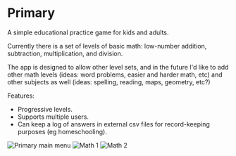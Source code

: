 # Primary

A simple educational practice game for kids and adults.

Currently there is a set of levels of basic math: low-number addition, subtraction, multiplication, and division.

The app is designed to allow other level sets, and in the future I'd like to add 
other math levels (ideas: word problems, easier and harder math, etc) and other subjects 
as well (ideas: spelling, reading, maps, geometry, etc?)

Features:
* Progressive levels.
* Supports multiple users.
* Can keep a log of answers in external csv files for record-keeping  purposes (eg homeschooling).

![Primary main menu](http://quaap.com/D/media/pa.png)
![Math 1](http://quaap.com/D/media/pe.png)
![Math 2](http://quaap.com/D/media/pi.png)
